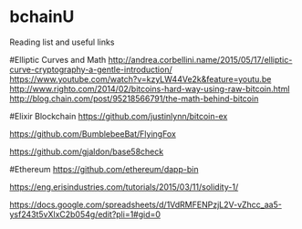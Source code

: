 # bchainU
Reading list and useful links

#Elliptic Curves and Math
http://andrea.corbellini.name/2015/05/17/elliptic-curve-cryptography-a-gentle-introduction/
https://www.youtube.com/watch?v=kzyLW44Ve2k&feature=youtu.be 
http://www.righto.com/2014/02/bitcoins-hard-way-using-raw-bitcoin.html 
http://blog.chain.com/post/95218566791/the-math-behind-bitcoin

#Elixir Blockchain
https://github.com/justinlynn/bitcoin-ex

https://github.com/BumblebeeBat/FlyingFox

https://github.com/gjaldon/base58check

#Ethereum 
https://github.com/ethereum/dapp-bin

https://eng.erisindustries.com/tutorials/2015/03/11/solidity-1/

https://docs.google.com/spreadsheets/d/1VdRMFENPzjL2V-vZhcc_aa5-ysf243t5vXlxC2b054g/edit?pli=1#gid=0

